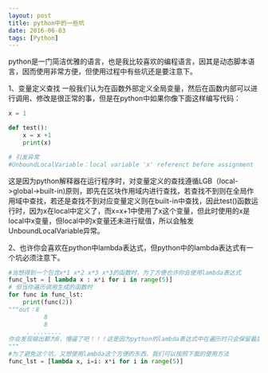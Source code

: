 ```yaml
---
layout: post
title: python中的一些坑
date: 2016-06-03
tags: [Python]
---
```


python是一门简洁优雅的语言，也是我比较喜欢的编程语言，因其是动态脚本语言，因而使用非常方便，但使用过程中有些坑还是要注意下。

1、变量定义查找 一般我们认为在函数外部定义全局变量，然后在函数内部可以进行调用、修改是很正常的事，但是在python中如果你像下面这样编写代码：
```python
x = 1

def test():
    x = x +1
    print(x)

# 引发异常
#UnboundLocalVariable：local variable 'x' referenct before assignment
```
这是因为python解释器在运行程序时，对变量定义的查找遵循LGB（local->global->built-in)原则，即先在区块作用域内进行查找，若查找不到则在全局作用域中查找，若还是查找不到对应变量定义则在built-in中查找，因此test()函数运行时，因为x在local中定义了，而x=x+1中使用了x这个变量，但此时使用的x是local中x变量，但local中的x变量还未进行赋值，所以会触发UnboundLocalVariable异常。

2、也许你会喜欢在python中lambda表达式，但python中的lambda表达式有一个坑必须注意下。
```python
#当想得到一个包含x*1 x*2 x*3 x*3的函数时，为了方便也许你会使用lambda表达式
func_lst = [ lambda x : x*i for i in range(5)] 
# 但当你遍历调用生成的函数时
for func in func_lst:
    print(func(2))
"""out：8
          8
          8
     . ........
你会发现输出都为8，懵逼了吧！！！这是因为python的lambda表达式中在遍历时只会保留最后一次的`i`的值，导致生成的函数实际做的的就是将参数`x`乘以4。
"""
#为了避免这个坑，又想使用lambda这个方便的东西，我们可以按照下面的使用方法
func_lst = [lambda x, i=i: x*i for i in range(5)]
```